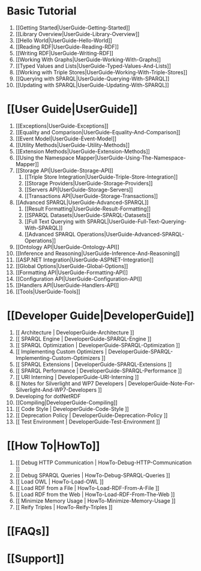 # Basic Tutorial
1. [[Getting Started|UserGuide-Getting-Started]]
1. [[Library Overview|UserGuide-Library-Overview]]
1. [[Hello World|UserGuide-Hello-World]]
1. [[Reading RDF|UserGuide-Reading-RDF]]
1. [[Writing RDF|UserGuide-Writing-RDF]]
1. [[Working With Graphs|UserGuide-Working-With-Graphs]]
1. [[Typed Values and Lists|UserGuide-Typed-Values-And-Lists]]
1. [[Working with Triple Stores|UserGuide-Working-With-Triple-Stores]]
1. [[Querying with SPARQL|UserGuide-Querying-With-SPARQL]]
1. [[Updating with SPARQL|UserGuide-Updating-With-SPARQL]]

# [[User Guide|UserGuide]]

1. [[Exceptions|UserGuide-Exceptions]]
1. [[Equality and Comparison|UserGuide-Equality-And-Comparison]]
1. [[Event Model|UserGuide-Event-Model]]
1. [[Utility Methods|UserGuide-Utility-Methods]]
1. [[Extension Methods|UserGuide-Extension-Methods]]
1. [[Using the Namespace Mapper|UserGuide-Using-The-Namespace-Mapper]]
1. [[Storage API|UserGuide-Storage-API]]
   1. [[Triple Store Integration|UserGuide-Triple-Store-Integration]]
   1. [[Storage Providers|UserGuide-Storage-Providers]]
   1. [[Servers API|UserGuide-Storage-Servers]]
   1. [[Transactions API|UserGuide-Storage-Transactions]]
1. [[Advanced SPARQL|UserGuide-Advanced-SPARQL]]
   1. [[Result Formatting|UserGuide-Result-Formatting]]
   1. [[SPARQL Datasets|UserGuide-SPARQL-Datasets]]
   1. [[Full Text Querying with SPARQL|UserGuide-Full-Text-Querying-With-SPARQL]]
   1. [[Advanced SPARQL Operations|UserGuide-Advanced-SPARQL-Operations]]
1. [[Ontology API|UserGuide-Ontology-API]]
1. [[Inference and Reasoning|UserGuide-Inference-And-Reasoning]]
1. [[ASP.NET Integration|UserGuide-ASPNET-Integration]]
1. [[Global Options|UserGuide-Global-Options]]
1. [[Formatting API|UserGuide-Formatting-API]]
1. [[Configuration API|UserGuide-Configuration-API]]
1. [[Handlers API|UserGuide-Handlers-API]]
1. [[Tools|UserGuide-Tools]]

# [[Developer Guide|DeveloperGuide]]

1. [[ Architecture | DeveloperGuide-Architecture ]]
1. [[ SPARQL Engine | DeveloperGuide-SPARQL-Engine ]]
  1. [[ SPARQL Optimization | DeveloperGuide-SPARQL-Optimization ]]
  1. [[ Implementing Custom Optimizers | DeveloperGuide-SPARQL-Implementing-Custom-Optimizers ]]
  1. [[ SPARQL Extensions | DeveloperGuide-SPARQL-Extensions ]]
  1. [[ SPARQL Performance | DeveloperGuide-SPARQL-Performance ]]
1. [[ URI Interning | DeveloperGuide-URI-Interning ]]
1. [[ Notes for Silverlight and WP7 Developers | DeveloperGuide-Note-For-Silverlight-And-WP7-Developers ]]
1. Developing for dotNetRDF
  1. [[Compiling|DeveloperGuide-Compiling]]
  1. [[ Code Style | DeveloperGuide-Code-Style ]]
  1. [[ Deprecation Policy | DeveloperGuide-Deprecation-Policy ]]
  1. [[ Test Environment | DeveloperGuide-Test-Environment ]]

# [[How To|HowTo]]

1. [[ Debug HTTP Communication | HowTo-Debug-HTTP-Communication ]]
1. [[ Debug SPARQL Queries | HowTo-Debug-SPARQL-Queries ]]
1. [[ Load OWL | HowTo-Load-OWL ]]
1. [[ Load RDF from a File | HowTo-Load-RDF-From-A-File ]]
1. [[ Load RDF from the Web | HowTo-Load-RDF-From-The-Web ]]
1. [[ Minimize Memory Usage | HowTo-Minimize-Memory-Usage ]]
1. [[ Reify Triples | HowTo-Reify-Triples ]]

# [[FAQs]]

# [[Support]]